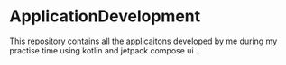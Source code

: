 # ApplicationDevelopment
This repository contains all the applicaitons developed by me during my practise time using kotlin and jetpack compose ui .
